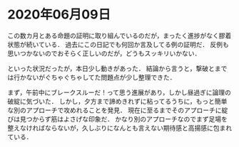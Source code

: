 # 2020年06月09日 


この数カ月とある命題の証明に取り組んでいるのだが，まったく進捗がなく膠着状態が続いている．
過去にこの日記でも何回か言及してる例の証明だ．
反例も思いつかないのでおそらく正しいのだが，どうもスッキリいかない．



といった状況だったが，本日少し動きがあった．
結論から言うと，撃破とまでは行かないがぐちゃぐちゃしてた問題点が少し整理できた．



まず，午前中にブレークスルーだ！って思う進展があり，しかし昼過ぎに論理の破綻に気づいた．
しかし，夕方まで諦めきれずに粘ってるうちに，もっと簡単な別のアプローチで攻めれることを発見．
現在に至るまでそのアプローチに綻びは見つからず筋はよさげな印象だ．
かなり別のアプローチなのでまず足場を整えなければならないが，久しぶりになんとも言えない期待感と高揚感に包まれている．